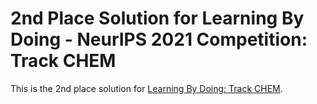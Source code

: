 # 2nd Place Solution for Learning By Doing - NeurIPS 2021 Competition: Track CHEM

This is the 2nd place solution for [Learning By Doing: Track CHEM](https://learningbydoingcompetition.github.io/).
